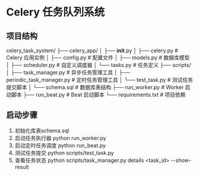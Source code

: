 # Celery 任务队列系统

## 项目结构
celery_task_system/
├── celery_app/
│   ├── __init__.py
│   ├── celery.py      # Celery 应用实例
│   ├── config.py      # 配置文件
│   ├── models.py      # 数据库模型
│   ├── scheduler.py   # 自定义调度器
│   └── tasks.py       # 任务定义
├── scripts/
│   ├── task_manager.py        # 异步任务管理工具
│   ├── periodic_task_manager.py # 定时任务管理工具
│   └── test_task.py           # 测试任务提交脚本
│   └── schema.sql             # 数据库表结构
├── run_worker.py        # Worker 启动脚本
├── run_beat.py          # Beat 启动脚本
└── requirements.txt   # 项目依赖


## 启动步骤
1. 初始化库表schema.sql
2. 启动任务执行器
python run_worker.py
3. 启动定时任务调度
python run_beat.py
4. 测试任务提交
python scripts/test_task.py
5. 查看任务状态
python scripts/task_manager.py details <task_id> --show-result
